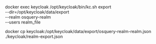 docker exec keycloak /opt/keycloak/bin/kc.sh export \
  --dir=/opt/keycloak/data/export \
  --realm osquery-realm \
  --users realm_file

docker cp keycloak:/opt/keycloak/data/export/osquery-realm-realm.json ./keycloak/realm-export.json